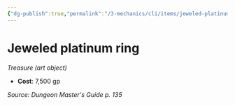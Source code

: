 ```yaml
---
{"dg-publish":true,"permalink":"/3-mechanics/cli/items/jeweled-platinum-ring/","tags":["ttrpg-cli/compendium/src/5e/dmg","ttrpg-cli/item/gear/treasure-art-object","ttrpg-cli/item/rarity/none"]}
---
```


# Jeweled platinum ring
*Treasure (art object)*  


- **Cost**: 7,500 gp

*Source: Dungeon Master's Guide p. 135*